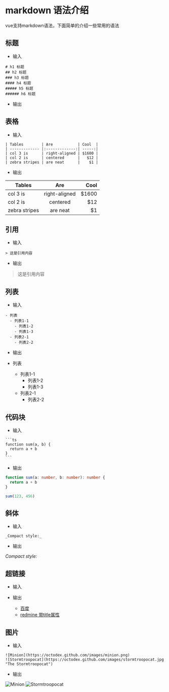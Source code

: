 # markdown 语法介绍

vue支持markdown语法，下面简单的介绍一些常用的语法

## 标题
- 输入
```
# h1 标题
## h2 标题
### h3 标题
#### h4 标题
##### h5 标题
###### h6 标题
```
- 输出



## 表格

- 输入
```
| Tables        | Are           | Cool  |
| ------------- |:-------------:| -----:|
| col 3 is      | right-aligned | $1600 |
| col 2 is      | centered      |   $12 |
| zebra stripes | are neat      |    $1 |
```
- 输出

| Tables        | Are           | Cool  |
| ------------- |:-------------:| -----:|
| col 3 is      | right-aligned | $1600 |
| col 2 is      | centered      |   $12 |
| zebra stripes | are neat      |    $1 |


## 引用
- 输入

```
> 这是引用内容
```

- 输出

> 这是引用内容

## 列表

- 输入

```
- 列表
  - 列表1-1
    - 列表1-2
    - 列表1-3
  - 列表2-1
    - 列表2-2
```

- 输出

- 列表
  - 列表1-1
    - 列表1-2
    - 列表1-3
  - 列表2-1
    - 列表2-2

## 代码块
- 输入

````
```ts
function sum(a, b) {
  return a + b
}
```
````

- 输出
```ts
function sum(a: number, b: number): number {
  return a + b
}

sum(123, 456)
```

## 斜体
- 输入
```
_Compact style:_
```
- 输出

_Compact style:_


## 超链接

- 输入

- 输出
  - [百度](https://www.baidu.com/)
  - [redmine 带title属性](http://192.168.1.228/ 'http://192.168.1.228/')

## 图片

- 输入

```
![Minion](https://octodex.github.com/images/minion.png)
![Stormtroopocat](https://octodex.github.com/images/stormtroopocat.jpg "The Stormtroopocat")
```

- 输出

![Minion](https://octodex.github.com/images/minion.png)
![Stormtroopocat](https://octodex.github.com/images/stormtroopocat.jpg "The Stormtroopocat")